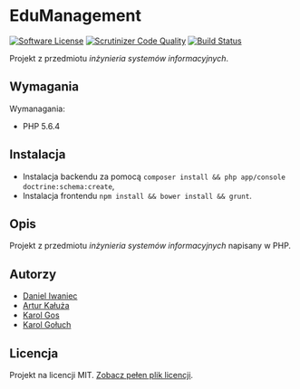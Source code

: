 # EduManagement

[![Software License](https://img.shields.io/badge/license-MIT-brightgreen.svg?style=flat)](LICENSE.md)
[![Scrutinizer Code Quality](https://scrutinizer-ci.com/g/daniel-iwaniec/ISI-PRO/badges/quality-score.png?b=master)](https://scrutinizer-ci.com/g/daniel-iwaniec/ISI-PRO/?branch=master)
[![Build Status](https://travis-ci.org/daniel-iwaniec/ISI-PRO.svg?branch=develop)](https://travis-ci.org/daniel-iwaniec/ISI-PRO)

Projekt z przedmiotu *inżynieria systemów informacyjnych*.

## Wymagania

Wymanagania:

- PHP 5.6.4

## Instalacja

- Instalacja backendu za pomocą `composer install && php app/console doctrine:schema:create`,
- Instalacja frontendu `npm install && bower install && grunt`.

## Opis

Projekt z przedmiotu *inżynieria systemów informacyjnych* napisany w PHP.

## Autorzy

- [Daniel Iwaniec](https://github.com/daniel-iwaniec)
- [Artur Kałuża](https://github.com/arturro2828)
- [Karol Gos](https://github.com/Gosu92)
- [Karol Gołuch](https://github.com/gck-cc)

## Licencja

Projekt na licencji MIT. [Zobacz pełen plik licencji](LICENSE.md).
